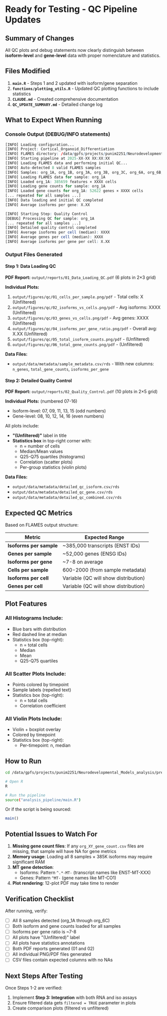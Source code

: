 # Ready for Testing - QC Pipeline Updates

## Summary of Changes

All QC plots and debug statements now clearly distinguish between **isoform-level** and **gene-level** data with proper nomenclature and statistics.

## Files Modified

1. **`main.R`** - Steps 1 and 2 updated with isoform/gene separation
2. **`functions/plotting_utils.R`** - Updated QC plotting functions to include statistics
3. **`CLAUDE.md`** - Created comprehensive documentation
4. **`QC_UPDATE_SUMMARY.md`** - Detailed change log

## What to Expect When Running

### Console Output (DEBUG/INFO statements)

```r
[INFO] Loading configuration...
[INFO] Project: Cortical_Organoid_Differentiation
[INFO] FLAMES directory: /data/gpfs/projects/punim2251/Neurodevelopmental_Models/...
[INFO] Starting pipeline at 2025-XX-XX XX:XX:XX
[INFO] Loading FLAMES data and performing initial QC...
[INFO] Auto-detected 8 valid FLAMES samples
[INFO] Samples: org_1A, org_1B, org_3A, org_3B, org_3C, org_6A, org_6B, org_6C
[INFO] Loading FLAMES data for sample: org_1A
[INFO] Loaded org_1A: 385659 features × XXXX cells
[INFO] Loading gene counts for sample: org_1A
[INFO] Loaded gene counts for org_1A: 52622 genes × XXXX cells
[... repeated for all samples ...]
[INFO] Data loading and initial QC completed
[INFO] Average isoforms per gene: X.XX

[INFO] Starting Step: Quality Control
[DEBUG] Processing QC for sample: org_1A
[... repeated for all samples ...]
[INFO] Detailed quality control completed
[INFO] Average isoforms per cell (median): XXXX
[INFO] Average genes per cell (median): XXXX
[INFO] Average isoforms per gene per cell: X.XX
```

### Output Files Generated

#### Step 1: Data Loading QC
**PDF Report:** `output/reports/01_Data_Loading_QC.pdf` (6 plots in 2×3 grid)

**Individual Plots:**
1. `output/figures/qc/01_cells_per_sample.png/pdf` - Total cells: X (Unfiltered)
2. `output/figures/qc/02_isoforms_vs_cells.png/pdf` - Avg isoforms: XXXX (Unfiltered)
3. `output/figures/qc/03_genes_vs_cells.png/pdf` - Avg genes: XXXX (Unfiltered)
4. `output/figures/qc/04_isoforms_per_gene_ratio.png/pdf` - Overall avg: X.XX (Unfiltered)
5. `output/figures/qc/05_total_isoform_counts.png/pdf` - (Unfiltered)
6. `output/figures/qc/06_total_gene_counts.png/pdf` - (Unfiltered)

**Data Files:**
- `output/data/metadata/sample_metadata.csv/rds` - With new columns: `n_genes`, `total_gene_counts`, `isoforms_per_gene`

#### Step 2: Detailed Quality Control
**PDF Report:** `output/reports/02_Quality_Control.pdf` (10 plots in 2×5 grid)

**Individual Plots:** (numbered 07-16)
- Isoform-level: 07, 09, 11, 13, 15 (odd numbers)
- Gene-level: 08, 10, 12, 14, 16 (even numbers)

All plots include:
- **"(Unfiltered)"** label in title
- **Statistics box** in top-right corner with:
  - n = number of cells
  - Median/Mean values
  - Q25-Q75 quartiles (histograms)
  - Correlation (scatter plots)
  - Per-group statistics (violin plots)

**Data Files:**
- `output/data/metadata/detailed_qc_isoform.csv/rds`
- `output/data/metadata/detailed_qc_gene.csv/rds`
- `output/data/metadata/detailed_qc_combined.csv/rds`

## Expected QC Metrics

Based on FLAMES output structure:

| Metric | Expected Range |
|--------|---------------|
| **Isoforms per sample** | ~385,000 transcripts (ENST IDs) |
| **Genes per sample** | ~52,000 genes (ENSG IDs) |
| **Isoforms per gene** | ~7-8 on average |
| **Cells per sample** | 600-2000 (from sample metadata) |
| **Isoforms per cell** | Variable (QC will show distribution) |
| **Genes per cell** | Variable (QC will show distribution) |

## Plot Features

### All Histograms Include:
- Blue bars with distribution
- Red dashed line at median
- Statistics box (top-right):
  - n = total cells
  - Median
  - Mean
  - Q25-Q75 quartiles

### All Scatter Plots Include:
- Points colored by timepoint
- Sample labels (repelled text)
- Statistics box (top-right):
  - n = total cells
  - Correlation coefficient

### All Violin Plots Include:
- Violin + boxplot overlay
- Colored by timepoint
- Statistics box (top-right):
  - Per-timepoint: n, median

## How to Run

```bash
cd /data/gpfs/projects/punim2251/Neurodevelopmental_Models_analysis/previous_project_analysis_scripts

# Open R
R

# Run the pipeline
source("analysis_pipeline/main.R")
```

Or if the script is being sourced:
```r
main()
```

## Potential Issues to Watch For

1. **Missing gene count files**: If any `org_XY_gene_count.csv` files are missing, that sample will have NA for gene metrics
2. **Memory usage**: Loading all 8 samples × 385K isoforms may require significant RAM
3. **MT gene detection**:
   - Isoforms: Pattern `^.*-MT-` (transcript names like ENST-MT-XXX)
   - Genes: Pattern `^MT-` (gene names like MT-CO1)
4. **Plot rendering**: 12-plot PDF may take time to render

## Verification Checklist

After running, verify:
- [ ] All 8 samples detected (org_1A through org_6C)
- [ ] Both isoform and gene counts loaded for all samples
- [ ] Isoforms per gene ratio is ~7-8
- [ ] All plots have "(Unfiltered)" label
- [ ] All plots have statistics annotations
- [ ] Both PDF reports generated (01 and 02)
- [ ] All individual PNG/PDF files generated
- [ ] CSV files contain expected columns with no NAs

## Next Steps After Testing

Once Steps 1-2 are verified:
1. Implement **Step 3: Integration** with both RNA and iso assays
2. Ensure filtered data gets `filtered = TRUE` parameter in plots
3. Create comparison plots (filtered vs unfiltered)
